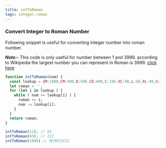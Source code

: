 ```yaml
---
title: intToRoman
tags: integer,roman
---
```


### Convert Integer to Roman Number

Following snippet is useful for converting integer number into roman number.

***Note:-*** This code is only useful for number between 1 and 3999.
according to Wikipedia the largest number you can represent in Roman is 3999. [click here](https://en.wikipedia.org/wiki/Roman_numerals)

```js
function intToRoman(num) {
  const lookup = {M:1000,CM:900,D:500,CD:400,C:100,XC:90,L:50,XL:40,X:10,IX:9,V:5,IV:4,I:1};
  let roman = '';
  for (let i in lookup ) {
    while ( num >= lookup[i] ) {
      roman += i;
      num -= lookup[i];
    }
  }
  return roman;
}
```

```js
intToRoman(11); // XI
intToRoman(03); // III
intToRoman(1998) // MCMXCVIII
```
